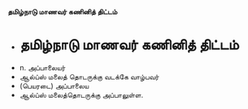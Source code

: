 **தமிழ்நாடு மாணவர் கணினித் திட்டம்**
- # தமிழ்நாடு மாணவர் கணினித் திட்டம்
- n. அப்பாலையர்
- ஆல்ப்ஸ் மலைத் தொடருக்கு வடக்கே  வாழ்பவர்
- (பெயரடை) அப்பாலைய
- ஆல்ப்ஸ் மலைத்தொடருக்கு அப்பாலுள்ள.

